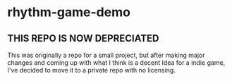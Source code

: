# rhythm-game-demo
## THIS REPO IS NOW DEPRECIATED

This was originally a repo for a small project, but after making major changes and coming up with what I think is a decent Idea for a indie game, I've decided to move it to a private repo with no licensing. 
